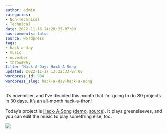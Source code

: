 ```yaml
---
author: admin
categories:
- Non-Technical
- Technical
date: 2022-11-16 14:28:25-07:00
has-comments: false
source: wordpress
tags:
- hack-a-day
- music
- november
- throwaway
title: 'Hack-A-Day: Hack-A-Song'
updated: 2022-11-17 13:22:33-07:00
wordpress_id: 904
wordpress_slug: hack-a-day-hack-a-song
---
```

It’s november, and I’ve decided this month that I’m going to do 30 projects in 30 days. It’s an all-month hack-a-thon!

Today’s project is [Hack-A-Song](https://tilde.za3k.com/hackaday/song/) ([demo](https://tilde.za3k.com/hackaday/song/), [source](https://github.com/za3k/day16_song)). It plays greensleeves, and you can edit the music to play something else, too.

[![](../wp-content/uploads/2022/11/screenshot-14.png)](https://tilde.za3k.com/hackaday/song/)
